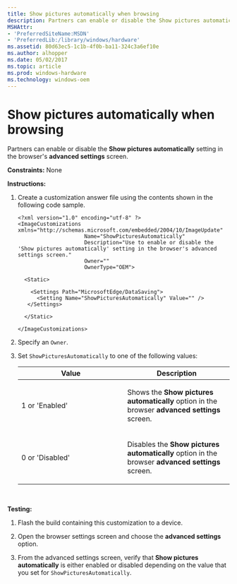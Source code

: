 ```yaml
---
title: Show pictures automatically when browsing
description: Partners can enable or disable the Show pictures automatically setting in the browser's advanced settings screen.
MSHAttr:
- 'PreferredSiteName:MSDN'
- 'PreferredLib:/library/windows/hardware'
ms.assetid: 80d63ec5-1c1b-4f0b-ba11-324c3a6ef10e
ms.author: alhopper
ms.date: 05/02/2017
ms.topic: article
ms.prod: windows-hardware
ms.technology: windows-oem
---
```


# Show pictures automatically when browsing


Partners can enable or disable the **Show pictures automatically** setting in the browser's **advanced settings** screen.

<a href="" id="constraints---none"></a>**Constraints:** None  

<a href="" id="instructions-"></a>**Instructions:**  
1.  Create a customization answer file using the contents shown in the following code sample.

    ```
    <?xml version="1.0" encoding="utf-8" ?>  
    <ImageCustomizations xmlns="http://schemas.microsoft.com/embedded/2004/10/ImageUpdate"  
                         Name="ShowPicturesAutomatically"  
                         Description="Use to enable or disable the 'Show pictures automatically' setting in the browser's advanced settings screen."  
                         Owner=""  
                         OwnerType="OEM"> 
      
      <Static>  

        <Settings Path="MicrosoftEdge/DataSaving">  
          <Setting Name="ShowPicturesAutomatically" Value="" /> 
       </Settings>  

      </Static>

    </ImageCustomizations>
    ```

2.  Specify an `Owner`.

3.  Set `ShowPicturesAutomatically` to one of the following values:

    <table>
    <colgroup>
    <col width="50%" />
    <col width="50%" />
    </colgroup>
    <thead>
    <tr class="header">
    <th>Value</th>
    <th>Description</th>
    </tr>
    </thead>
    <tbody>
    <tr class="odd">
    <td><p>1 or 'Enabled'</p></td>
    <td><p>Shows the <strong>Show pictures automatically</strong> option in the browser <strong>advanced settings</strong> screen.</p></td>
    </tr>
    <tr class="even">
    <td><p>0 or 'Disabled'</p></td>
    <td><p>Disables the <strong>Show pictures automatically</strong> option in the browser <strong>advanced settings</strong> screen.</p></td>
    </tr>
    </tbody>
    </table>

     

<a href="" id="testing-"></a>**Testing:**  
1.  Flash the build containing this customization to a device.

2.  Open the browser settings screen and choose the **advanced settings** option.

3.  From the advanced settings screen, verify that **Show pictures automatically** is either enabled or disabled depending on the value that you set for `ShowPicturesAutomatically`.

 

 






